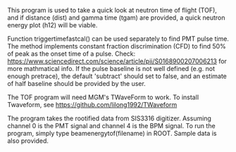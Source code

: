 This program is used to take a quick look at neutron time of flight (TOF), and if distance (dist) and gamma time (tgam) are provided, a quick neutron energy plot (h12) will be viable.

Function triggertimefastcal() can be used separately to find PMT pulse time. The method implements constant fraction discrimination (CFD) to find 50% of peak as the onset time of a pulse. Check: https://www.sciencedirect.com/science/article/pii/S0168900207006213 for more mathmatical info. If the pulse baseline is not well defined (e.g. not enough pretrace), the default 'subtract' should set to false, and an estimate of half baseline should be provided by the user.

The TOF program will need MGM's TWaveForm to work. To install Twaveform, see https://github.com/lilong1992/TWaveform

The program takes the rootified data from SIS3316 digitizer. Assuming channel 0 is the PMT signal and channel 4 is the BPM signal. To run the program, simply type beamenergytof(filename) in ROOT. Sample data is also provided.

